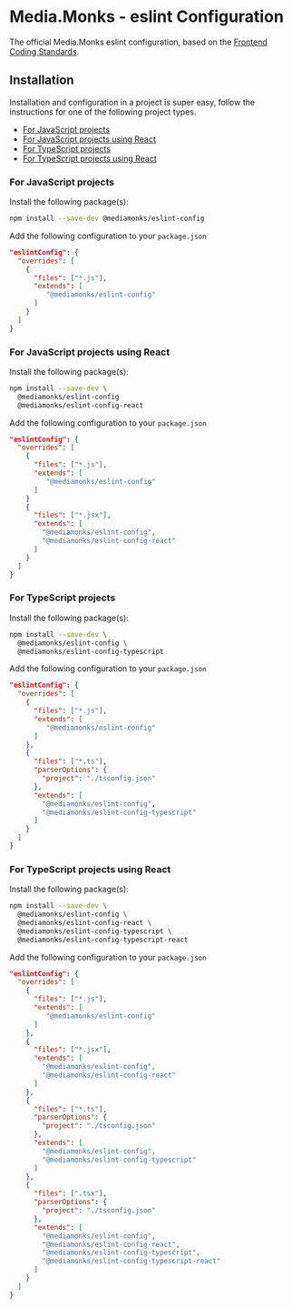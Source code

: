 # Media.Monks - eslint Configuration

The official Media.Monks eslint configuration, based on the
[Frontend Coding Standards](https://github.com/mediamonks/frontend-coding-standards).

## Installation

Installation and configuration in a project is super easy, follow the instructions for one of the
following project types.

- [For JavaScript projects](#for-javascript-projects)
- [For JavaScript projects using React](#for-javascript-projects-using-react)
- [For TypeScript projects](#for-typescript-projects)
- [For TypeScript projects using React](#for-typescript-projects-using-react)

### For JavaScript projects

Install the following package(s):

```sh
npm install --save-dev @mediamonks/eslint-config
```

Add the following configuration to your `package.json`

```json
"eslintConfig": {
  "overrides": [
    {
      "files": ["*.js"],
      "extends": [
         "@mediamonks/eslint-config"
      ]
    }
  ]
}
```

### For JavaScript projects using React

Install the following package(s):

```sh
npm install --save-dev \
  @mediamonks/eslint-config
  @mediamonks/eslint-config-react
```

Add the following configuration to your `package.json`

```json
"eslintConfig": {
  "overrides": [
    {
      "files": ["*.js"],
      "extends": [
         "@mediamonks/eslint-config"
      ]
    }
    {
      "files": ["*.jsx"],
      "extends": [
        "@mediamonks/eslint-config",
        "@mediamonks/eslint-config-react"
      ]
    }
  ]
}
```

### For TypeScript projects

Install the following package(s):

```sh
npm install --save-dev \
  @mediamonks/eslint-config \
  @mediamonks/eslint-config-typescript
```

Add the following configuration to your `package.json`

```json
"eslintConfig": {
  "overrides": [
    {
      "files": ["*.js"],
      "extends": [
         "@mediamonks/eslint-config"
      ]
    },
    {
      "files": ["*.ts"],
      "parserOptions": {
        "project": "./tsconfig.json"
      },
      "extends": [
        "@mediamonks/eslint-config",
        "@mediamonks/eslint-config-typescript"
      ]
    }
  ]
}
```

### For TypeScript projects using React

Install the following package(s):

```sh
npm install --save-dev \
  @mediamonks/eslint-config \
  @mediamonks/eslint-config-react \
  @mediamonks/eslint-config-typescript \
  @mediamonks/eslint-config-typescript-react
```

Add the following configuration to your `package.json`

```json
"eslintConfig": {
  "overrides": [
    {
      "files": ["*.js"],
      "extends": [
         "@mediamonks/eslint-config"
      ]
    },
    {
      "files": ["*.jsx"],
      "extends": [
        "@mediamonks/eslint-config",
        "@mediamonks/eslint-config-react"
      ]
    },
    {
      "files": ["*.ts"],
      "parserOptions": {
        "project": "./tsconfig.json"
      },
      "extends": [
        "@mediamonks/eslint-config",
        "@mediamonks/eslint-config-typescript"
      ]
    },
    {
      "files": [".tsx"],
      "parserOptions": {
        "project": "./tsconfig.json"
      },
      "extends": [
        "@mediamonks/eslint-config",
        "@mediamonks/eslint-config-react",
        "@mediamonks/eslint-config-typescript",
        "@mediamonks/eslint-config-typescript-react"
      ]
    }
  ]
}
```
